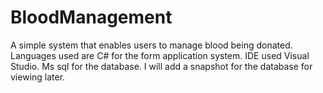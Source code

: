 # BloodManagement
A simple system that enables users to manage blood being donated.
Languages used are C# for the form application system.
IDE used Visual Studio.
Ms sql for the database.
I will add a snapshot for the database for viewing later.
